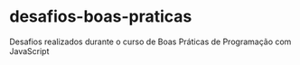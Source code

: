 # desafios-boas-praticas
Desafios realizados durante o curso de Boas Práticas de Programação com JavaScript
